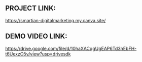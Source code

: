 ## PROJECT LINK:  
https://smartian-digitalmarketing.my.canva.site/  

## DEMO VIDEO LINK:
https://drive.google.com/file/d/10haXACqgUgEAP6Td3hEbFH-t6UexzO5v/view?usp=drivesdk  


